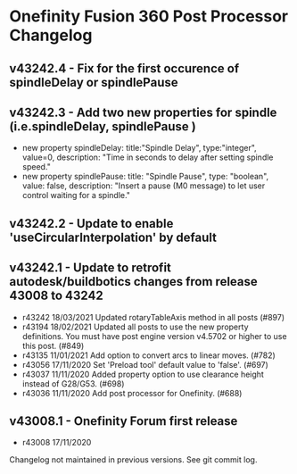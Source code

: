 Onefinity Fusion 360 Post Processor Changelog
=============================================

## v43242.4 - Fix for the first occurence of spindleDelay or spindlePause
 
## v43242.3 - Add two new properties for spindle (i.e.spindleDelay, spindlePause )
- new property spindleDelay:    title:"Spindle Delay",  type:"integer",         value=0,        description: "Time in seconds to delay after setting spindle speed."
- new property spindlePause:    title: "Spindle Pause", type: "boolean",        value: false,   description: "Insert a pause (M0 message) to let user control waiting for a spindle."

## v43242.2 - Update to enable 'useCircularInterpolation' by default

## v43242.1 - Update to retrofit autodesk/buildbotics changes from release 43008 to 43242
- r43242	18/03/2021	Updated rotaryTableAxis method in all posts (#897)
- r43194	18/02/2021	Updated all posts to use the new property definitions. You must have post engine version v4.5702 or higher to use this post. (#849)
- r43135	11/01/2021	Add option to convert arcs to linear moves. (#782)
- r43056	17/11/2020	Set 'Preload tool' default value to 'false'. (#697)
- r43037	11/11/2020	Added property option to use clearance height instead of G28/G53. (#698)
- r43036	11/11/2020	Add post processor for Onefinity. (#688)

## v43008.1 - Onefinity Forum first release 
- r43008        17/11/2020      

Changelog not maintained in previous versions.  See git commit log.
